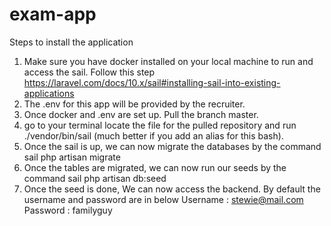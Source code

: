 # exam-app

Steps to install the application
1. Make sure you have docker installed on your local machine to run and access the sail. Follow this step https://laravel.com/docs/10.x/sail#installing-sail-into-existing-applications
2. The .env for this app will be provided by the recruiter.
3. Once docker and .env are set up. Pull the branch master.
4. go to your terminal locate the file for the pulled repository and run ./vendor/bin/sail (much better if you add an alias for this bash). 
5. Once the sail is up, we can now migrate the databases by the command sail php artisan migrate
6. Once the tables are migrated, we can now run our seeds by the command sail php artisan db:seed
7. Once the seed is done, We can now access the backend. By default the username and password are in below
   Username : stewie@mail.com
   Password : familyguy

   
